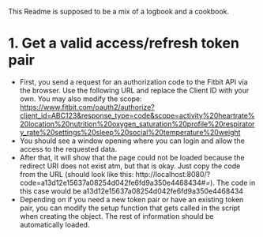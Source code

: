 This Readme is supposed to be a mix of a logbook and a cookbook.

# 1. Get a valid access/refresh token pair
- First, you send a request for an authorization code to the Fitbit API via the browser. Use the following URL and replace the Client ID with your own. You may also modify the scope:
https://www.fitbit.com/oauth2/authorize?client_id=ABC123&response_type=code&scope=activity%20heartrate%20location%20nutrition%20oxygen_saturation%20profile%20respiratory_rate%20settings%20sleep%20social%20temperature%20weight
- You should see a window opening where you can login and allow the access to the requested data.
- After that, it will show that the page could not be loaded because the redirect URI does not exist atm, but that is okay. Just copy the code from the URL (should look like this: http://localhost:8080/?code=a13d12e15637a08254d042fe6fd9a350e4468434#_=_). The code in this case would be a13d12e15637a08254d042fe6fd9a350e4468434
- Depending on if you need a new token pair or have an existing token pair, you can modify the setup function that gets called in the script when creating the object. The rest of information should be automatically loaded.